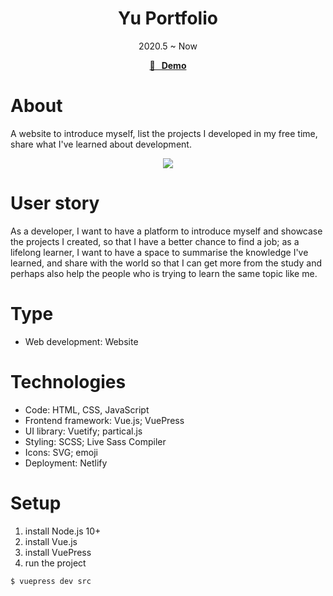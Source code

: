 <h1 align="center">Yu Portfolio</h1>
<div align="center">2020.5 ~ Now</div>

<p align="center">
  <strong>
    <a href="https://zhuyu.netlify.app/">🚀 &nbsp; Demo</a>
  </strong>
</p>

# About

A website to introduce myself, list the projects I developed in my free time, share what I've learned about development.

<p align="center">
<kbd>
<img src="https://media1.giphy.com/media/AKamuejzQCIp40xv87/giphy.gif" />
</kbd>
</p>

# User story

As a developer, I want to have a platform to introduce myself and showcase the projects I created, so that I have a better chance to find a job; as a lifelong learner, I want to have a space to summarise the knowledge I've learned, and share with the world so that I can get more from the study and perhaps also help the people who is trying to learn the same topic like me.

# Type

- Web development: Website

# Technologies

- Code: HTML, CSS, JavaScript
- Frontend framework: Vue.js; VuePress
- UI library: Vuetify; partical.js
- Styling: SCSS; Live Sass Compiler
- Icons: SVG; emoji
- Deployment: Netlify

# Setup

1. install Node.js 10+
2. install Vue.js
3. install VuePress
4. run the project

```bash
$ vuepress dev src
```
